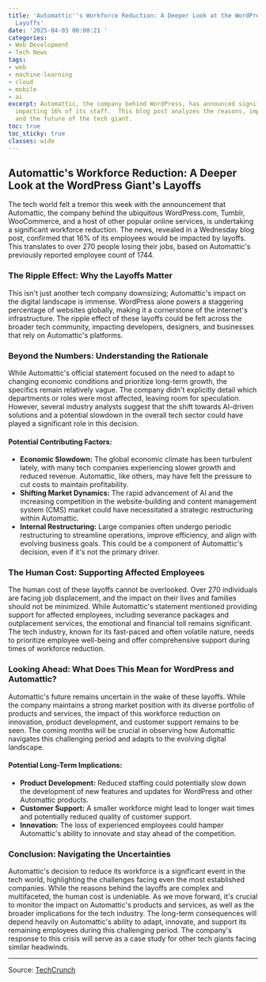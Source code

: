```yaml
---
title: 'Automattic''s Workforce Reduction: A Deeper Look at the WordPress Giant''s
  Layoffs'
date: '2025-04-03 00:00:21 '
categories:
- Web Development
- Tech News
tags:
- web
- machine-learning
- cloud
- mobile
- ai
excerpt: Automattic, the company behind WordPress, has announced significant layoffs
  impacting 16% of its staff.  This blog post analyzes the reasons, implications,
  and the future of the tech giant.
toc: true
toc_sticky: true
classes: wide
---
```


## Automattic's Workforce Reduction: A Deeper Look at the WordPress Giant's Layoffs

The tech world felt a tremor this week with the announcement that Automattic, the company behind the ubiquitous WordPress.com, Tumblr, WooCommerce, and a host of other popular online services, is undertaking a significant workforce reduction.  The news, revealed in a Wednesday blog post, confirmed that 16% of its employees would be impacted by layoffs.  This translates to over 270 people losing their jobs, based on Automattic's previously reported employee count of 1744.

### The Ripple Effect: Why the Layoffs Matter

This isn't just another tech company downsizing; Automattic's impact on the digital landscape is immense.  WordPress alone powers a staggering percentage of websites globally, making it a cornerstone of the internet's infrastructure.  The ripple effect of these layoffs could be felt across the broader tech community, impacting developers, designers, and businesses that rely on Automattic's platforms.

### Beyond the Numbers: Understanding the Rationale

While Automattic's official statement focused on the need to adapt to changing economic conditions and prioritize long-term growth, the specifics remain relatively vague.  The company didn't explicitly detail which departments or roles were most affected, leaving room for speculation.  However, several industry analysts suggest that the shift towards AI-driven solutions and a potential slowdown in the overall tech sector could have played a significant role in this decision.

#### Potential Contributing Factors:

* **Economic Slowdown:**  The global economic climate has been turbulent lately, with many tech companies experiencing slower growth and reduced revenue. Automattic, like others, may have felt the pressure to cut costs to maintain profitability.
* **Shifting Market Dynamics:** The rapid advancement of AI and the increasing competition in the website-building and content management system (CMS) market could have necessitated a strategic restructuring within Automattic.
* **Internal Restructuring:**  Large companies often undergo periodic restructuring to streamline operations, improve efficiency, and align with evolving business goals.  This could be a component of Automattic's decision, even if it's not the primary driver.

### The Human Cost: Supporting Affected Employees

The human cost of these layoffs cannot be overlooked.  Over 270 individuals are facing job displacement, and the impact on their lives and families should not be minimized.  While Automattic's statement mentioned providing support for affected employees, including severance packages and outplacement services, the emotional and financial toll remains significant.  The tech industry, known for its fast-paced and often volatile nature, needs to prioritize employee well-being and offer comprehensive support during times of workforce reduction.

### Looking Ahead: What Does This Mean for WordPress and Automattic?

Automattic's future remains uncertain in the wake of these layoffs.  While the company maintains a strong market position with its diverse portfolio of products and services, the impact of this workforce reduction on innovation, product development, and customer support remains to be seen.  The coming months will be crucial in observing how Automattic navigates this challenging period and adapts to the evolving digital landscape.

#### Potential Long-Term Implications:

* **Product Development:**  Reduced staffing could potentially slow down the development of new features and updates for WordPress and other Automattic products.
* **Customer Support:**  A smaller workforce might lead to longer wait times and potentially reduced quality of customer support.
* **Innovation:**  The loss of experienced employees could hamper Automattic's ability to innovate and stay ahead of the competition.

### Conclusion: Navigating the Uncertainties

Automattic's decision to reduce its workforce is a significant event in the tech world, highlighting the challenges facing even the most established companies.  While the reasons behind the layoffs are complex and multifaceted, the human cost is undeniable.  As we move forward, it's crucial to monitor the impact on Automattic's products and services, as well as the broader implications for the tech industry.  The long-term consequences will depend heavily on Automattic's ability to adapt, innovate, and support its remaining employees during this challenging period.  The company's response to this crisis will serve as a case study for other tech giants facing similar headwinds.

---

Source: [TechCrunch](https://techcrunch.com/2025/04/02/wordpress-maker-automattic-lays-off-16-of-staff/)